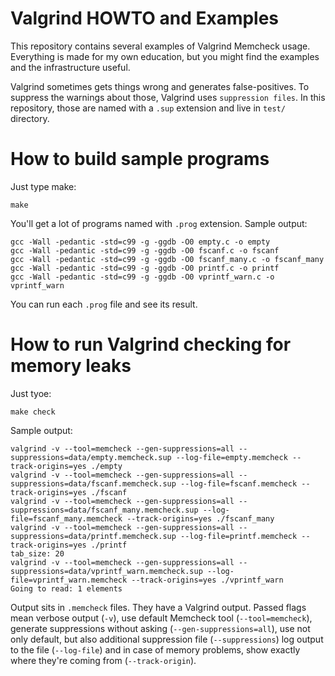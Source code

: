 # Valgrind HOWTO and Examples


This repository contains several examples of Valgrind Memcheck
usage. Everything is made for my own education, but you might
find the examples and the infrastructure useful.

Valgrind sometimes gets things wrong and generates false-positives. To
suppress the warnings about those, Valgrind uses `suppression files`. In
this repository, those are named with a `.sup` extension and live in `test/`
directory.

# How to build sample programs

Just type make:

	make

You'll get a lot of programs named with `.prog` extension. Sample output:

~~~terminal
gcc -Wall -pedantic -std=c99 -g -ggdb -O0 empty.c -o empty 
gcc -Wall -pedantic -std=c99 -g -ggdb -O0 fscanf.c -o fscanf 
gcc -Wall -pedantic -std=c99 -g -ggdb -O0 fscanf_many.c -o fscanf_many
gcc -Wall -pedantic -std=c99 -g -ggdb -O0 printf.c -o printf
gcc -Wall -pedantic -std=c99 -g -ggdb -O0 vprintf_warn.c -o vprintf_warn
~~~

You can run each `.prog` file and see its result.

# How to run Valgrind checking for memory leaks

Just tyoe:

	make check

Sample output:

~~~terminal
valgrind -v --tool=memcheck --gen-suppressions=all --suppressions=data/empty.memcheck.sup --log-file=empty.memcheck --track-origins=yes ./empty 
valgrind -v --tool=memcheck --gen-suppressions=all --suppressions=data/fscanf.memcheck.sup --log-file=fscanf.memcheck --track-origins=yes ./fscanf 
valgrind -v --tool=memcheck --gen-suppressions=all --suppressions=data/fscanf_many.memcheck.sup --log-file=fscanf_many.memcheck --track-origins=yes ./fscanf_many
valgrind -v --tool=memcheck --gen-suppressions=all --suppressions=data/printf.memcheck.sup --log-file=printf.memcheck --track-origins=yes ./printf
tab_size: 20
valgrind -v --tool=memcheck --gen-suppressions=all --suppressions=data/vprintf_warn.memcheck.sup --log-file=vprintf_warn.memcheck --track-origins=yes ./vprintf_warn
Going to read: 1 elements
~~~

Output sits in `.memcheck` files. They have a Valgrind output. Passed flags
mean verbose output (`-v`), use default Memcheck tool (`--tool=memcheck`),
generate suppressions without asking (`--gen-suppressions=all`), use not
only default, but also additional suppression file (`--suppressions`) log
output to the file (`--log-file`) and in case of memory problems, show
exactly where they're coming from (`--track-origin`). 


